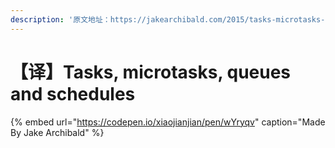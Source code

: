 ```yaml
---
description: '原文地址：https://jakearchibald.com/2015/tasks-microtasks-queues-and-schedules/'
---
```


# 【译】Tasks, microtasks, queues and schedules

{% embed url="https://codepen.io/xiaojianjian/pen/wYryqv" caption="Made By Jake Archibald" %}



